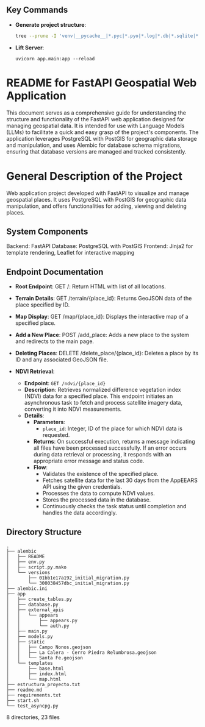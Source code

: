 ## Key Commands
- **Generate project structure**:
  ```bash
  tree --prune -I 'venv|__pycache__|*.pyc|*.pyo|*.log|*.db|*.sqlite|*.egg-info|__init__.py' > project_structure.txt
  ```
- **Lift Server**:
  ```
  uvicorn app.main:app --reload
  ```

# README for FastAPI Geospatial Web Application

This document serves as a comprehensive guide for understanding the structure and functionality of the FastAPI web application designed for managing geospatial data. It is intended for use with Language Models (LLMs) to facilitate a quick and easy grasp of the project's components. The application leverages PostgreSQL with PostGIS for geographic data storage and manipulation, and uses Alembic for database schema migrations, ensuring that database versions are managed and tracked consistently.

# General Description of the Project
Web application project developed with FastAPI to visualize and manage geospatial places. It uses PostgreSQL with PostGIS for geographic data manipulation, and offers functionalities for adding, viewing and deleting places.

## System Components
Backend: FastAPI
Database: PostgreSQL with PostGIS
Frontend: Jinja2 for template rendering, Leaflet for interactive mapping

## Endpoint Documentation
- **Root Endpoint**:
GET /: Return HTML with list of all locations.

- **Terrain Details**:
GET /terrain/{place_id}: Returns GeoJSON data of the place specified by ID.

- **Map Display**:
GET /map/{place_id}: Displays the interactive map of a specified place.

- **Add a New Place**:
POST /add_place: Adds a new place to the system and redirects to the main page.

- **Deleting Places**:
DELETE /delete_place/{place_id}: Deletes a place by its ID and any associated GeoJSON file.

- **NDVI Retrieval**:
  - **Endpoint**: `GET /ndvi/{place_id}`
  - **Description**: Retrieves normalized difference vegetation index (NDVI) data for a specified place. This endpoint initiates an asynchronous task to fetch and process satellite imagery data, converting it into NDVI measurements.
  - **Details**:
    - **Parameters**:
      - `place_id`: Integer, ID of the place for which NDVI data is requested.
    - **Returns**: On successful execution, returns a message indicating all files have been processed successfully. If an error occurs during data retrieval or processing, it responds with an appropriate error message and status code.
    - **Flow**:
      - Validates the existence of the specified place.
      - Fetches satellite data for the last 30 days from the AppEEARS API using the given credentials.
      - Processes the data to compute NDVI values.
      - Stores the processed data in the database.
      - Continuously checks the task status until completion and handles the data accordingly.

## Directory Structure
  ```
.
├── alembic
│   ├── README
│   ├── env.py
│   ├── script.py.mako
│   └── versions
│       ├── 01bb1e17a192_initial_migration.py
│       └── 300038457dbc_initial_migration.py
├── alembic.ini
├── app
│   ├── create_tables.py
│   ├── database.py
│   ├── external_apis
│   │   └── appears
│   │       ├── appears.py
│   │       └── auth.py
│   ├── main.py
│   ├── models.py
│   ├── static
│   │   ├── Campo Nonos.geojson
│   │   ├── La Calera - Cerro Piedra Relumbrosa.geojson
│   │   └── Santa Fe.geojson
│   └── templates
│       ├── base.html
│       ├── index.html
│       └── map.html
├── estructura_proyecto.txt
├── readme.md
├── requirements.txt
├── start.sh
└── test_asyncpg.py
  ```

8 directories, 23 files
